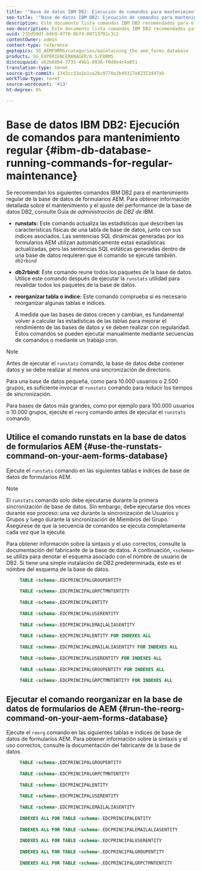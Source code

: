 ```yaml
---
title: '"Base de datos IBM DB2: Ejecución de comandos para mantenimiento regular"'
seo-title: '"Base de datos IBM DB2: Ejecución de comandos para mantenimiento regular"'
description: Este documento lista comandos IBM DB2 recomendados para el mantenimiento regular de la base de datos de formularios AEM.
seo-description: Este documento lista comandos IBM DB2 recomendados para el mantenimiento regular de la base de datos de formularios AEM.
uuid: 235d59df-b9b9-4770-8b7d-00713701c3c2
contentOwner: admin
content-type: reference
geptopics: SG_AEMFORMS/categories/maintaining_the_aem_forms_database
products: SG_EXPERIENCEMANAGER/6.5/FORMS
discoiquuid: a62b68b4-7735-49b1-8938-f0d9e4c4a051
translation-type: tm+mt
source-git-commit: 1343cc33a1e1ce26c0770a3b49317e82353497ab
workflow-type: tm+mt
source-wordcount: '413'
ht-degree: 0%

---
```



# Base de datos IBM DB2: Ejecución de comandos para mantenimiento regular {#ibm-db-database-running-commands-for-regular-maintenance}

Se recomiendan los siguientes comandos IBM DB2 para el mantenimiento regular de la base de datos de formularios AEM. Para obtener información detallada sobre el mantenimiento y el ajuste del performance de la base de datos DB2, consulte Guía *de administración de DB2 de* IBM.

* **runstats:** Este comando actualiza las estadísticas que describen las características físicas de una tabla de base de datos, junto con sus índices asociados. Las sentencias SQL dinámicas generadas por los formularios AEM utilizan automáticamente estas estadísticas actualizadas, pero las sentencias SQL estáticas generadas dentro de una base de datos requieren que el comando se ejecute también. `db2rbind`
* **db2rbind:** Este comando reune todos los paquetes de la base de datos. Utilice este comando después de ejecutar la `runstats` utilidad para revalidar todos los paquetes de la base de datos.
* **reorganizar tabla o índice:** Este comando comprueba si es necesario reorganizar algunas tablas e índices.

   A medida que las bases de datos crecen y cambian, es fundamental volver a calcular las estadísticas de las tablas para mejorar el rendimiento de las bases de datos y se deben realizar con regularidad. Estos comandos se pueden ejecutar manualmente mediante secuencias de comandos o mediante un trabajo cron.

>[!NOTE]
>
>Antes de ejecutar el `runstats` comando, la base de datos debe contener datos y se debe realizar al menos una sincronización de directorio.

Para una base de datos pequeña, como para 10.000 usuarios o 2.500 grupos, es suficiente invocar el `runstats` comando para reducir los tiempos de sincronización.

Para bases de datos más grandes, como por ejemplo para 100.000 usuarios o 10.000 grupos, ejecute el `reorg` comando antes de ejecutar el `runstats` comando.

## Utilice el comando runstats en la base de datos de formularios AEM {#use-the-runstats-command-on-your-aem-forms-database}

Ejecute el `runstats` comando en las siguientes tablas e índices de base de datos de formularios AEM.

>[!NOTE]
>
>El `runstats` comando solo debe ejecutarse durante la primera sincronización de base de datos. Sin embargo, debe ejecutarse dos veces durante ese proceso: una vez durante la sincronización de Usuarios y Grupos y luego durante la sincronización de Miembros del Grupo. Asegúrese de que la secuencia de comandos se ejecuta completamente cada vez que la ejecute.

Para obtener información sobre la sintaxis y el uso correctos, consulte la documentación del fabricante de la base de datos. A continuación, `<schema>` se utiliza para denotar el esquema asociado con el nombre de usuario de DB2. Si tiene una simple instalación de DB2 predeterminada, éste es el nombre del esquema de la base de datos.

```sql
     TABLE <schema>.EDCPRINCIPALGROUPENTITY
 
     TABLE <schema>.EDCPRINCIPALGRPCTMNTENTITY
 
     TABLE <schema>.EDCPRINCIPALENTITY
 
     TABLE <schema>.EDCPRINCIPALUSERENTITY
 
     TABLE <schema>.EDCPRINCIPALEMAILALIASENTITY
 
     TABLE <schema>.EDCPRINCIPALENTITY FOR INDEXES ALL
 
     TABLE <schema>.EDCPRINCIPALEMAILALIASENTITY FOR INDEXES ALL
 
     TABLE <schema>.EDCPRINCIPALUSERENTITY FOR INDEXES ALL
 
     TABLE <schema>.EDCPRINCIPALGROUPENTITY FOR INDEXES ALL
 
     TABLE <schema>.EDCPRINCIPALGRPCTMNTENTITY FOR INDEXES ALL
```

## Ejecutar el comando reorganizar en la base de datos de formularios de AEM {#run-the-reorg-command-on-your-aem-forms-database}

Ejecute el `reorg` comando en las siguientes tablas e índices de base de datos de formularios AEM. Para obtener información sobre la sintaxis y el uso correctos, consulte la documentación del fabricante de la base de datos.

```sql
     TABLE <schema>.EDCPRINCIPALGROUPENTITY
 
     TABLE <schema>.EDCPRINCIPALGRPCTMNTENTITY
 
     TABLE <schema>.EDCPRINCIPALENTITY
 
     TABLE <schema>.EDCPRINCIPALUSERENTITY
 
     TABLE <schema>.EDCPRINCIPALEMAILALIASENTITY
 
     INDEXES ALL FOR TABLE <schema>.EDCPRINCIPALENTITY
 
     INDEXES ALL FOR TABLE <schema>.EDCPRINCIPALEMAILALIASENTITY
 
     INDEXES ALL FOR TABLE <schema>.EDCPRINCIPALUSERENTITY
 
     INDEXES ALL FOR TABLE <schema>.EDCPRINCIPALGROUPENTITY
 
     INDEXES ALL FOR TABLE <schema>.EDCPRINCIPALGRPCTMNTENTITY
```

